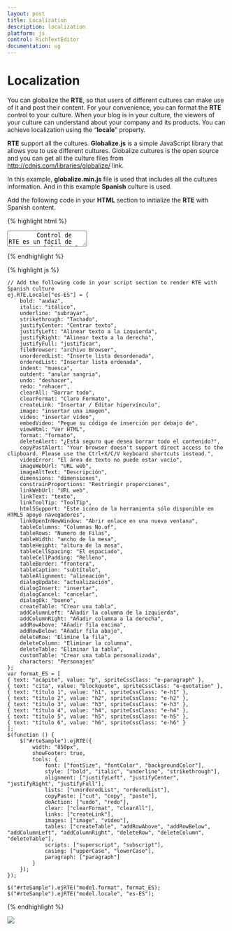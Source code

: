 ```yaml
---
layout: post
title: Localization
description: localization
platform: js
control: RichTextEditor
documentation: ug
---
```


# Localization

You can globalize the **RTE**, so that users of different cultures can make use of it and post their content. For your convenience, you can format the **RTE** control to your culture. When your blog is in your culture, the viewers of your culture can understand about your company and its products. You can achieve localization using the “**locale**” property. 

**RTE** support all the cultures. **Globalize.js** is a simple JavaScript library that allows you to use different cultures. Globalize cultures is the open source and you can get all the culture files from http://cdnjs.com/libraries/globalize/ link. 

In this example, **globalize.min.js** file is used that includes all the cultures information. And in this example **Spanish** culture is used. 

Add the following code in your **HTML** section to initialize the **RTE** with Spanish content.

{% highlight html %}

<div class="rte">
    <textarea id="rteSample">
        Control de RTE es un fácil de hacer en el lado del cliente .
        Cliente fácil de editar los contenidos y obtener el contenido HTML para el contenido mostrado .
        Un control de RTE proporciona a los usuarios una barra de herramientas que ayuda a aplicar formatos
        de texto enriquecido para el texto introducido en el área de texto .
    </textarea>
</div>

{% endhighlight %}

{% highlight js %}

    // Add the following code in your script section to render RTE with Spanish culture
    ej.RTE.Locale["es-ES"] = {
        bold: "audaz",
        italic: "itálico",
        underline: "subrayar",
        strikethrough: "Tachado",
        justifyCenter: "Centrar texto",
        justifyLeft: "Alinear texto a la izquierda",
        justifyRight: "Alinear texto a la derecha",
        justifyFull: "justificar",
        fileBrowser: "archivo Browser",
        unorderedList: "Inserte lista desordenada",
        orderedList: "Insertar lista ordenada",
        indent: "muesca",
        outdent: "anular sangria",
        undo: "deshacer",
        redo: "rehacer",
        clearAll: "Borrar todo",
        clearFormat: "Claro Formato",
        createLink: "Insertar / Editar hipervínculo",
        image: "insertar una imagen",
        video: "insertar vídeo",
        embedVideo: "Pegue su código de inserción por debajo de",
        viewHtml: "Ver HTML",
        format: "formato",
        deleteAlert: "¿Está seguro que desea borrar todo el contenido?",
        copyPastAlert: "Your browser doesn't support direct access to the clipboard. Please use the Ctrl+X/C/V keyboard shortcuts instead.",
        videoError: "El área de texto no puede estar vacío",
        imageWebUrl: "URL web",
        imageAltText: "Descripción",
        dimensions: "dimensiones",
        constrainProportions: "Restringir proporciones",
        linkWebUrl: "URL web",
        linkText: "texto",
        linkToolTip: "ToolTip",
        html5Support: "Este icono de la herramienta sólo disponible en HTML5 apoyó navegadores",
        linkOpenInNewWindow: "Abrir enlace en una nueva ventana",
        tableColumns: "Columnas No.of",
        tableRows: "Numero de Filas",
        tableWidth: "ancho de la mesa",
        tableHeight: "altura de la mesa",
        tableCellSpacing: "El espaciado",
        tableCellPadding: "Relleno",
        tableBorder: "frontera",
        tableCaption: "subtítulo",
        tableAlignment: "alineación",
        dialogUpdate: "actualización",
        dialogInsert: "insertar",
        dialogCancel: "cancelar",
        dialogOk: "bueno",
        createTable: "Crear una tabla",
        addColumnLeft: "Añadir la columna de la izquierda",
        addColumnRight: "Añadir columna a la derecha",
        addRowAbove: "Añadir fila encima",
        addRowBelow: "Añadir fila abajo",
        deleteRow: "Elimine la fila",
        deleteColumn: "Eliminar la columna",
        deleteTable: "Eliminar la tabla",
        customTable: "Crear una tabla personalizada",
        characters: "Personajes"
    };
    var format_ES = [
    { text: "acápite", value: "p", spriteCssClass: "e-paragraph" },
    { text: "cita", value: "blockquote", spriteCssClass: "e-quotation" },
    { text: "título 1", value: "h1", spriteCssClass: "e-h1" },
    { text: "título 2", value: "h2", spriteCssClass: "e-h2" },
    { text: "título 3", value: "h3", spriteCssClass: "e-h3" },
    { text: "título 4", value: "h4", spriteCssClass: "e-h4" },
    { text: "título 5", value: "h5", spriteCssClass: "e-h5" },
    { text: "título 6", value: "h6", spriteCssClass: "e-h6" }
    ];
    $(function () {
        $("#rteSample").ejRTE({
            width: "850px",
            showFooter: true,
            tools: {
                font: ["fontSize", "fontColor", "backgroundColor"],
                style: ["bold", "italic", "underline", "strikethrough"],
                alignment: ["justifyLeft", "justifyCenter", "justifyRight", "justifyFull"],
                lists: ["unorderedList", "orderedList"],
                copyPaste: ["cut", "copy", "paste"],
                doAction: ["undo", "redo"],
                clear: ["clearFormat", "clearAll"],
                links: ["createLink"],
                images: ["image", "video"],
                tables: ["createTable", "addRowAbove", "addRowBelow", "addColumnLeft", "addColumnRight", "deleteRow", "deleteColumn", "deleteTable"],
                scripts: ["superscript", "subscript"],
                casing: ["upperCase", "lowerCase"],
                paragraph: ["paragraph"]
            }
        });
    });

    $("#rteSample").ejRTE("model.format", format_ES);
    $("#rteSample").ejRTE("model.locale", "es-ES");

{% endhighlight %}


![]("/js/RichTextEditor/Localization_images/Localization_img1.png") 

